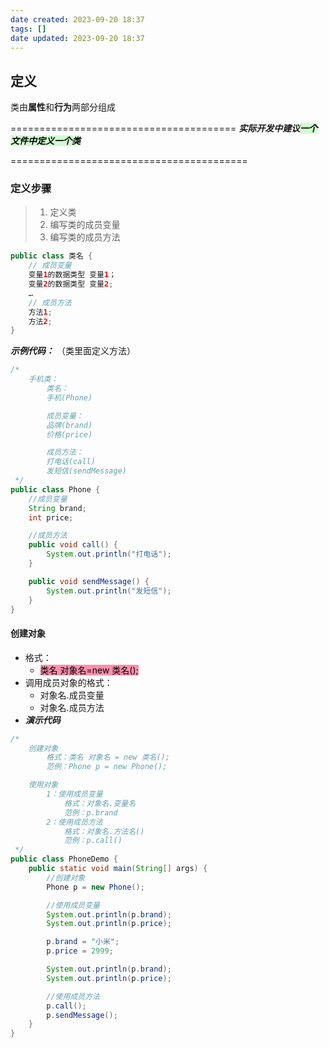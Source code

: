 ```yaml
---
date created: 2023-09-20 18:37
tags: []
date updated: 2023-09-20 18:37
---
```


## 定义

类由**属性**和**行为**两部分组成

=======================================
_**实际开发中建议<mark style="background: #BBFABBA6;">一个文件中定义一个类</mark>**_

=========================================

### 定义步骤

> 1. 定义类
> 2. 编写类的成员变量
> 3. 编写类的成员方法

```java
public class 类名 {
    // 成员变量
    变量1的数据类型 变量1；
    变量2的数据类型 变量2;
    …
    // 成员方法
    方法1;
    方法2;	
}
```

_**示例代码：**_  （类里面定义方法）

```java
/*
    手机类：
        类名：
        手机(Phone)

        成员变量：
        品牌(brand)
        价格(price)

        成员方法：
        打电话(call)
        发短信(sendMessage)
 */
public class Phone {
    //成员变量
    String brand;
    int price;

    //成员方法
    public void call() {
        System.out.println("打电话");
    }

    public void sendMessage() {
        System.out.println("发短信");
    }
}
```

#### 创建对象

- 格式：
  - <mark style="background: #FF5582A6;">类名 对象名=new 类名();</mark>
- 调用成员对象的格式：
  - 对象名.成员变量
  - 对象名.成员方法
- _**演示代码**_

```java
/*
    创建对象
        格式：类名 对象名 = new 类名();
        范例：Phone p = new Phone();

    使用对象
        1：使用成员变量
            格式：对象名.变量名
            范例：p.brand
        2：使用成员方法
            格式：对象名.方法名()
            范例：p.call()
 */
public class PhoneDemo {
    public static void main(String[] args) {
        //创建对象
        Phone p = new Phone();

        //使用成员变量
        System.out.println(p.brand);
        System.out.println(p.price);

        p.brand = "小米";
        p.price = 2999;

        System.out.println(p.brand);
        System.out.println(p.price);

        //使用成员方法
        p.call();
        p.sendMessage();
    }
}
```
